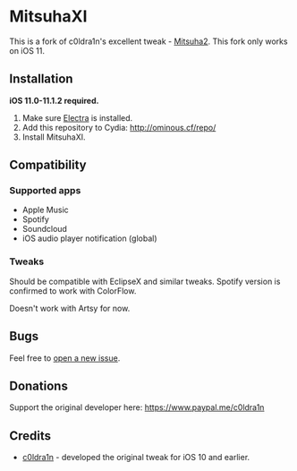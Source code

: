 # MitsuhaXI

This is a fork of c0ldra1n's excellent tweak - [Mitsuha2](https://github.com/c0ldra1n/Mitsuha2). This fork only works on iOS 11.

## Installation

**iOS 11.0-11.1.2 required.**

1. Make sure [Electra](https://coolstar.org/electra/) is installed.
2. Add this repository to Cydia: http://ominous.cf/repo/
3. Install MitsuhaXI.

## Compatibility

### Supported apps

* Apple Music
* Spotify
* Soundcloud
* iOS audio player notification (global)

### Tweaks

Should be compatible with EclipseX and similar tweaks. Spotify version is confirmed to work with ColorFlow.

Doesn't work with Artsy for now.

## Bugs

Feel free to [open a new issue](https://github.com/Ominousness/MitsuhaXI/issues/new).

## Donations

Support the original developer here: https://www.paypal.me/c0ldra1n

## Credits

* [c0ldra1n](https://github.com/c0ldra1n/) - developed the original tweak for iOS 10 and earlier.

